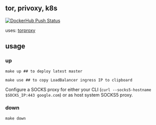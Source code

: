 ## tor, privoxy, k8s

[![DockerHub Push Status](https://travis-ci.org/maazghani/kubetor.svg?branch=master)](https://travis-ci.org/maazghani/kubetor) 


uses: [torproxy](https://github.com/dperson/torproxy)

## usage

### up
```
make up ## to deploy latest master

make use ## to copy LoadBalancer ingress IP to clipboard
```

Configure a SOCKS proxy for either your CLI (`curl --socks5-hostname $SOCKS_IP:443 google.com`) or as host system SOCKS5 proxy.

### down
```
make down
```
